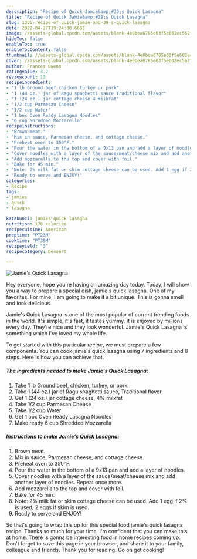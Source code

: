```yaml
---
description: "Recipe of Quick Jamie&amp;#39;s Quick Lasagna"
title: "Recipe of Quick Jamie&amp;#39;s Quick Lasagna"
slug: 1305-recipe-of-quick-jamie-and-39-s-quick-lasagna
date: 2022-04-27T19:24:00.663Z
image: //assets-global.cpcdn.com/assets/blank-4e0bea6785e03f5e602ec562f230caae08da540cada707380b4fe1bbebba43da.png
hideToc: false
enableToc: true
enableTocContent: false
thumbnail: //assets-global.cpcdn.com/assets/blank-4e0bea6785e03f5e602ec562f230caae08da540cada707380b4fe1bbebba43da.png
cover: //assets-global.cpcdn.com/assets/blank-4e0bea6785e03f5e602ec562f230caae08da540cada707380b4fe1bbebba43da.png
author: Frances Owens
ratingvalue: 3.7
reviewcount: 13
recipeingredient:
- "1 lb Ground beef chicken turkey or pork"
- "1 (44 oz.) jar of Ragu spaghetti sauce Traditional flavor"
- "1 (24 oz.) jar cottage cheese 4 milkfat"
- "1/2 cup Parmesan Cheese"
- "1/2 cup Water"
- "1 box Oven Ready Lasagna Noodles"
- "6 cup Shredded Mozzarella"
recipeinstructions:
- "Brown meat."
- "Mix in sauce, Parmesan cheese, and cottage cheese."
- "Preheat oven to 350°F."
- "Pour the water in the bottom of a 9x13 pan and add a layer of noodles."
- "Cover noodles with a layer of the sauce/meat/cheese mix and add another layer of noodles. Repeat once more."
- "Add mozzarella to the top and cover with foil."
- "Bake for 45 min."
- "Note: 2% milk fat or skim cottage cheese can be used. Add 1 egg if 2% is used, 2 eggs if skim is used."
- "Ready to serve and ENJOY!"
categories:
- Recipe
tags:
- jamies
- quick
- lasagna

katakunci: jamies quick lasagna 
nutrition: 178 calories
recipecuisine: American
preptime: "PT23M"
cooktime: "PT39M"
recipeyield: "3"
recipecategory: Dessert

---
```



![Jamie&#39;s Quick Lasagna](//assets-global.cpcdn.com/assets/blank-4e0bea6785e03f5e602ec562f230caae08da540cada707380b4fe1bbebba43da.png)

Hey everyone, hope you're having an amazing day today. Today, I will show you a way to prepare a special dish, jamie&#39;s quick lasagna. One of my favorites. For mine, I am going to make it a bit unique. This is gonna smell and look delicious.



Jamie&#39;s Quick Lasagna is one of the most popular of current trending foods in the world. It's simple, it's fast, it tastes yummy. It is enjoyed by millions every day. They're nice and they look wonderful. Jamie&#39;s Quick Lasagna is something which I've loved my whole life.


To get started with this particular recipe, we must prepare a few components. You can cook jamie&#39;s quick lasagna using 7 ingredients and 8 steps. Here is how you can achieve that.

<!--inarticleads1-->

##### The ingredients needed to make Jamie&#39;s Quick Lasagna:

1. Take 1 lb Ground beef, chicken, turkey, or pork
1. Take 1 (44 oz.) jar of Ragu spaghetti sauce, Traditional flavor
1. Get 1 (24 oz.) jar cottage cheese, 4% milkfat
1. Take 1/2 cup Parmesan Cheese
1. Take 1/2 cup Water
1. Get 1 box Oven Ready Lasagna Noodles
1. Make ready 6 cup Shredded Mozzarella




<!--inarticleads2-->

##### Instructions to make Jamie&#39;s Quick Lasagna:

1. Brown meat.
1. Mix in sauce, Parmesan cheese, and cottage cheese.
1. Preheat oven to 350°F.
1. Pour the water in the bottom of a 9x13 pan and add a layer of noodles.
1. Cover noodles with a layer of the sauce/meat/cheese mix and add another layer of noodles. Repeat once more.
1. Add mozzarella to the top and cover with foil.
1. Bake for 45 min.
1. Note: 2% milk fat or skim cottage cheese can be used. Add 1 egg if 2% is used, 2 eggs if skim is used.
1. Ready to serve and ENJOY!



So that's going to wrap this up for this special food jamie&#39;s quick lasagna recipe. Thanks so much for your time. I'm confident that you can make this at home. There is gonna be interesting food in home recipes coming up. Don't forget to save this page in your browser, and share it to your family, colleague and friends. Thank you for reading. Go on get cooking!
